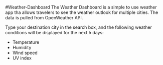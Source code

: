 #Weather-Dashboard
The Weather Dashboard is a simple to use weather app tha allows travelers to see the weather outlook for multiple cities. The data is pulled from OpenWeather API.

Type your destination city in the search box, and the following weather conditions will be displayed for the next 5 days:
       <ul>
  <li> Temperature</li>
  <li> Humidity</li>
  <li> Wind speed</li>
  <li> UV index</li>
  </ul>

